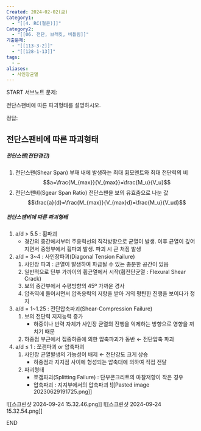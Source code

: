 ```yaml
---
Created: 2024-02-02(금)
Category1:
  - "[[4. RC(철콘)]]"
Category2:
  - "[[06. 전단, 브래킷, 비틀림]]"
기출문제:
  - "[[113-3-2]]"
  - "[[128-1-13]]"
tags:
  - ✏️
aliases:
  - 사인장균열
---
```

START
서브노트
문제:  

전단스팬비에 따른 파괴형태를 설명하시오.

정답: 

## 전단스팬비에 따른 파괴형태 
##### 전단스팬(전단경간)
1. 전단스팬(Shear Span)
	부재 내에 발생하는 최대 휨모멘트와 최대 전단력의 비
	$$a=\frac{M_{max}}{V_{max}}=\frac{M_u}{V_u}$$
2. 전단스팬비(Sgear Span Ratio)
	전단스팬을 보의 유효춤으로 나눈 값
	$$\frac{a}{d}=\frac{M_{max}}{V_{max}d}=\frac{M_u}{V_ud}$$
##### 전단스팬비에 따른 파괴형태
1. a/d > 5.5 : 휨파괴
	- 경간의 중간에서부터 주응력선의 직각방향으로 균열이 발생. 이후 균열이 깊어지면서 중앙부에서 휨파괴 발생. 파괴 시 큰 처짐 발생
2. a/d = 3~4 : 사인장파괴(Diagonal Tension Failure)
	1. 사인장 파괴 : 균열이 발생하여 파급될 수 있는 충분한 공간이 있음
	2. 일반적으로 단부 가까이의 휨균열에서 시작(휨전단균열 : Flexural Shear Crack)
	3. 보의 중간부에서 수평방향의 45º 가까운 경사
	4. 압축역에 들어서면서 압축응력의 저항을 받아 거의 평탄한 진행을 보이다가 정지
3. a/d = 1~1.25 : 전단압축파괴(Shear-Compression Failure)
	1. 보의 전단력 지지능력 증가
		 - 하중이나 반력 자체가 사인장 균열의 진행을 억제하는 방향으로 영향을 끼치기 때문
	2. 하중점 부근에서 집중하중에 의한 압축파괴가 동반 ← 전단압축 파괴
4. a/d ≤ 1 : 쪼갬파괴 or 압축파괴
	1. 사인장 균열발생의 가능성이 배제 ← 전단강도 크게 상승
		 - 하중점과 지지점 사이에 형성되는 압축대에 의하여 직접 전달
	2. 파괴형태
		- 쪼갬파괴(Splitting Failure) : 단부콘크리트의 마찰저항이 작은 경우
		- 압축파괴 : 지지부에서의 압축파괴
![[Pasted image 20230629191725.png]]

![[스크린샷 2024-09-24 15.32.46.png]]
![[스크린샷 2024-09-24 15.32.54.png]]

<!--ID: 1688385888892-->
END

